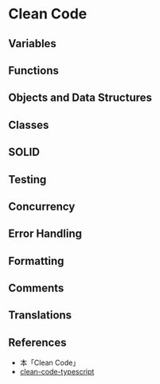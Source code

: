 # Clean Code

## Variables

## Functions

## Objects and Data Structures

## Classes

## SOLID

## Testing

## Concurrency

## Error Handling

## Formatting

## Comments

## Translations

## References

- 本「Clean Code」
- [clean-code-typescript](https://msakamaki.github.io/clean-code-typescript/)
